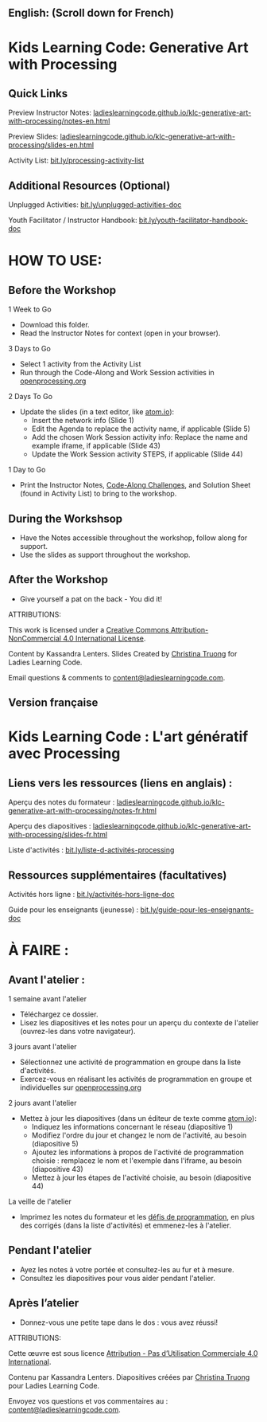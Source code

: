 ## English: (Scroll down for French)

# Kids Learning Code: Generative Art with Processing

## Quick Links

Preview Instructor Notes: <a href="https://ladieslearningcode.github.io/klc-generative-art-with-processing/notes-en.html">ladieslearningcode.github.io/klc-generative-art-with-processing/notes-en.html</a>

Preview Slides: <a href="https://ladieslearningcode.github.io/klc-generative-art-with-processing/slides-en.html">ladieslearningcode.github.io/klc-generative-art-with-processing/slides-en.html</a>

Activity List: <a href="http://bit.ly/processing-activity-list">bit.ly/processing-activity-list</a>

## Additional Resources (Optional)

Unplugged Activities: <a href="http://bit.ly/unplugged-activities-doc">bit.ly/unplugged-activities-doc</a>

Youth Facilitator / Instructor Handbook: <a href="http://bit.ly/youth-facilitator-handbook-doc">bit.ly/youth-facilitator-handbook-doc</a>


# HOW TO USE:
## Before the Workshop
1 Week to Go

* Download this folder.
* Read the Instructor Notes for context (open in your browser).

3 Days to Go

* Select 1 activity from the Activity List
* Run through the Code-Along and Work Session activities in <a href="https://www.openprocessing.org">openprocessing.org</a>

2 Days To Go

* Update the slides (in a text editor, like <a href="https://atom.io/">atom.io</a>):
    * Insert the network info (Slide 1)
    * Edit the Agenda to replace the activity name, if applicable (Slide 5)
    * Add the chosen Work Session activity info: Replace the name and example iframe, if applicable (Slide 43)
    * Update the Work Session activity STEPS, if applicable (Slide 44)

1 Day to Go

* Print the Instructor Notes, <a href="https://docs.google.com/document/d/1ngXh74VIzJTNLKaIPI4FnBT4j9XeuSDLPza8vH0divs/edit?usp=sharing">Code-Along Challenges</a>, and Solution Sheet (found in Activity List) to bring to the workshop.

## During the Workshsop
* Have the Notes accessible throughout the workshop, follow along for support.
* Use the slides as support throughout the workshop.

## After the Workshop
* Give yourself a pat on the back - You did it!


ATTRIBUTIONS:

This work is licensed under a <a rel="license" href="http://creativecommons.org/licenses/by-nc/4.0/">Creative Commons Attribution-NonCommercial 4.0 International License</a>.

Content by Kassandra Lenters. Slides Created by [Christina Truong](http://twitter.com/christinatruong) for Ladies Learning Code.

Email questions & comments to <content@ladieslearningcode.com>.

## Version française

# Kids Learning Code : L'art génératif avec Processing

## Liens vers les ressources (liens en anglais) :

Aperçu des notes du formateur : <a href="https://ladieslearningcode.github.io/klc-generative-art-with-processing/notes-fr.html">ladieslearningcode.github.io/klc-generative-art-with-processing/notes-fr.html</a>

Aperçu des diapositives : <a href="https://ladieslearningcode.github.io/klc-generative-art-with-processing/slides-fr.html">ladieslearningcode.github.io/klc-generative-art-with-processing/slides-fr.html</a>

Liste d'activités : <a href="http://bit.ly/liste-d-activités-processing">bit.ly/liste-d-activités-processing</a>

## Ressources supplémentaires (facultatives)

Activités hors ligne : <a href="http://bit.ly/activités-hors-ligne-doc">bit.ly/activités-hors-ligne-doc</a>

Guide pour les enseignants (jeunesse) : <a href="http://bit.ly/guide-pour-les-enseignants-doc">bit.ly/guide-pour-les-enseignants-doc</a>


# À FAIRE :
## Avant l'atelier :
1 semaine avant l'atelier

* Téléchargez ce dossier.
* Lisez les diapositives et les notes pour un aperçu du contexte de l'atelier (ouvrez-les dans votre navigateur).

3 jours avant l'atelier

* Sélectionnez une activité de programmation en groupe dans la liste d'activités.
* Exercez-vous en réalisant les activités de programmation en groupe et individuelles sur <a href="https://www.openprocessing.org">openprocessing.org</a>

2 jours avant l'atelier

* Mettez à jour les diapositives (dans un éditeur de texte comme <a href="https://atom.io/">atom.io</a>):
    * Indiquez les informations concernant le réseau (diapositive 1)
    * Modifiez l'ordre du jour et changez le nom de l'activité, au besoin (diapositive 5)
    * Ajoutez les informations à propos de l'activité de programmation choisie : remplacez le nom et l'exemple dans l'iframe, au besoin (diapositive 43)
    * Mettez à jour les étapes de l'activité choisie, au besoin (diapositive 44)

La veille de l'atelier

* Imprimez les notes du formateur et les <a href="https://docs.google.com/document/d/1ByGxNxk3TQOFi2SX4z99EekIv7sFyjZ5Qs21VJ265SQ/edit?usp=sharing">défis de programmation</a>, en plus des corrigés (dans la liste d'activités) et emmenez-les à l'atelier.

## Pendant l'atelier
* Ayez les notes à votre portée et consultez-les au fur et à mesure.
* Consultez les diapositives pour vous aider pendant l'atelier.

## Après l’atelier
* Donnez-vous une petite tape dans le dos : vous avez réussi!


ATTRIBUTIONS:

Cette œuvre est sous licence <a rel="license" href="https://creativecommons.org/licenses/by-nc/4.0/deed.fr"> Attribution - Pas d’Utilisation Commerciale 4.0 International</a>.

Contenu par Kassandra Lenters. Diapositives créées par [Christina Truong](http://twitter.com/christinatruong) pour Ladies Learning Code.

Envoyez vos questions et vos commentaires au : <content@ladieslearningcode.com>.

